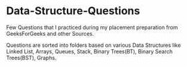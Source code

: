 # Data-Structure-Questions
Few Questions that I practiced during my placement preparation from GeeksForGeeks and other Sources.

Questions are sorted into folders based on various Data Structures like Linked List, Arrays, Queues, Stack, Binary Trees(BT), Binary Search Trees(BST), Graphs.
